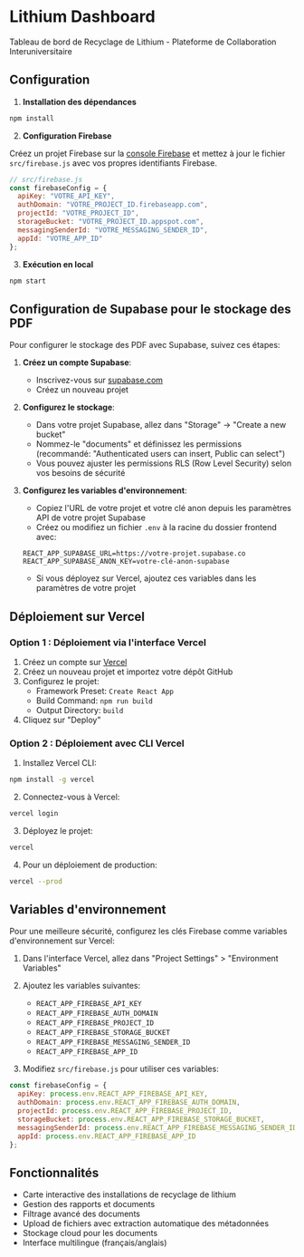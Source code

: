 # Lithium Dashboard

Tableau de bord de Recyclage de Lithium - Plateforme de Collaboration Interuniversitaire

## Configuration

1. **Installation des dépendances**

```bash
npm install
```

2. **Configuration Firebase**

Créez un projet Firebase sur la [console Firebase](https://console.firebase.google.com/) et mettez à jour le fichier `src/firebase.js` avec vos propres identifiants Firebase.

```js
// src/firebase.js
const firebaseConfig = {
  apiKey: "VOTRE_API_KEY",
  authDomain: "VOTRE_PROJECT_ID.firebaseapp.com",
  projectId: "VOTRE_PROJECT_ID",
  storageBucket: "VOTRE_PROJECT_ID.appspot.com",
  messagingSenderId: "VOTRE_MESSAGING_SENDER_ID",
  appId: "VOTRE_APP_ID"
};
```

3. **Exécution en local**

```bash
npm start
```

## Configuration de Supabase pour le stockage des PDF

Pour configurer le stockage des PDF avec Supabase, suivez ces étapes:

1. **Créez un compte Supabase**:
   - Inscrivez-vous sur [supabase.com](https://supabase.com)
   - Créez un nouveau projet

2. **Configurez le stockage**:
   - Dans votre projet Supabase, allez dans "Storage" → "Create a new bucket"
   - Nommez-le "documents" et définissez les permissions (recommandé: "Authenticated users can insert, Public can select")
   - Vous pouvez ajuster les permissions RLS (Row Level Security) selon vos besoins de sécurité

3. **Configurez les variables d'environnement**:
   - Copiez l'URL de votre projet et votre clé anon depuis les paramètres API de votre projet Supabase
   - Créez ou modifiez un fichier `.env` à la racine du dossier frontend avec:
   ```
   REACT_APP_SUPABASE_URL=https://votre-projet.supabase.co
   REACT_APP_SUPABASE_ANON_KEY=votre-clé-anon-supabase
   ```
   - Si vous déployez sur Vercel, ajoutez ces variables dans les paramètres de votre projet

## Déploiement sur Vercel

### Option 1 : Déploiement via l'interface Vercel

1. Créez un compte sur [Vercel](https://vercel.com/signup)
2. Créez un nouveau projet et importez votre dépôt GitHub
3. Configurez le projet:
   - Framework Preset: `Create React App`
   - Build Command: `npm run build`
   - Output Directory: `build`
4. Cliquez sur "Deploy"

### Option 2 : Déploiement avec CLI Vercel

1. Installez Vercel CLI:

```bash
npm install -g vercel
```

2. Connectez-vous à Vercel:

```bash
vercel login
```

3. Déployez le projet:

```bash
vercel
```

4. Pour un déploiement de production:

```bash
vercel --prod
```

## Variables d'environnement

Pour une meilleure sécurité, configurez les clés Firebase comme variables d'environnement sur Vercel:

1. Dans l'interface Vercel, allez dans "Project Settings" > "Environment Variables"
2. Ajoutez les variables suivantes:
   - `REACT_APP_FIREBASE_API_KEY`
   - `REACT_APP_FIREBASE_AUTH_DOMAIN`
   - `REACT_APP_FIREBASE_PROJECT_ID`
   - `REACT_APP_FIREBASE_STORAGE_BUCKET`
   - `REACT_APP_FIREBASE_MESSAGING_SENDER_ID`
   - `REACT_APP_FIREBASE_APP_ID`

3. Modifiez `src/firebase.js` pour utiliser ces variables:

```js
const firebaseConfig = {
  apiKey: process.env.REACT_APP_FIREBASE_API_KEY,
  authDomain: process.env.REACT_APP_FIREBASE_AUTH_DOMAIN,
  projectId: process.env.REACT_APP_FIREBASE_PROJECT_ID,
  storageBucket: process.env.REACT_APP_FIREBASE_STORAGE_BUCKET,
  messagingSenderId: process.env.REACT_APP_FIREBASE_MESSAGING_SENDER_ID,
  appId: process.env.REACT_APP_FIREBASE_APP_ID
};
```

## Fonctionnalités

- Carte interactive des installations de recyclage de lithium
- Gestion des rapports et documents
- Filtrage avancé des documents
- Upload de fichiers avec extraction automatique des métadonnées
- Stockage cloud pour les documents
- Interface multilingue (français/anglais) 